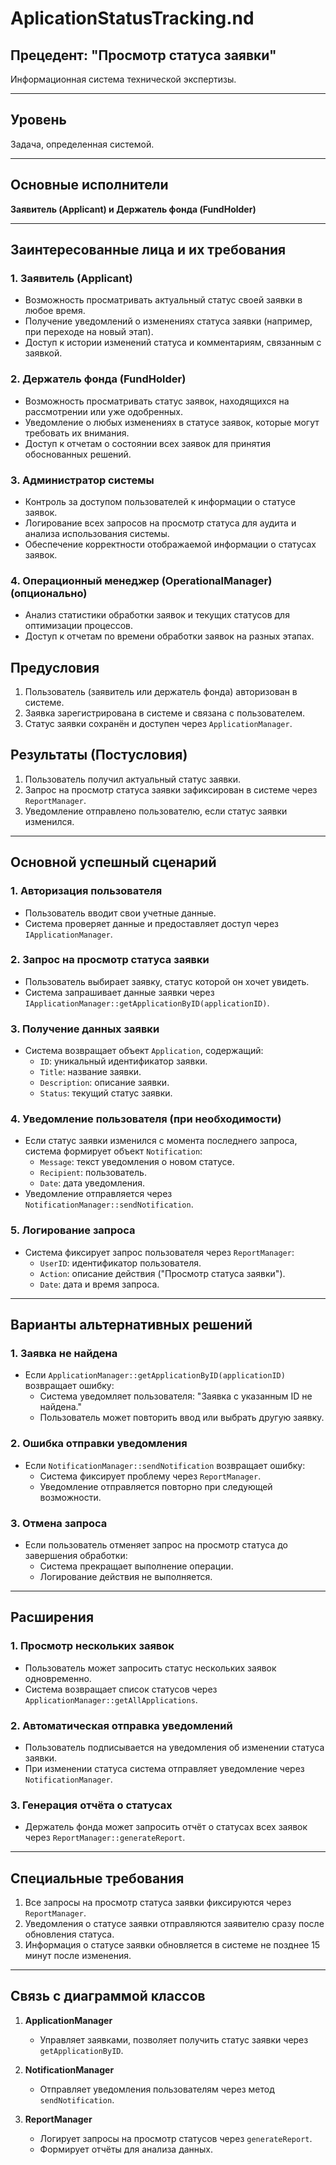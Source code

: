 # AplicationStatusTracking.nd

## Прецедент: "Просмотр статуса заявки"

Информационная система технической экспертизы.

---

## Уровень
Задача, определенная системой.

---

## Основные исполнители
**Заявитель (Applicant) и Держатель фонда (FundHolder)**

---

## Заинтересованные лица и их требования

### 1. Заявитель (Applicant)
- Возможность просматривать актуальный статус своей заявки в любое время.
- Получение уведомлений о изменениях статуса заявки (например, при переходе на новый этап).
- Доступ к истории изменений статуса и комментариям, связанным с заявкой.

### 2. Держатель фонда (FundHolder)
- Возможность просматривать статус заявок, находящихся на рассмотрении или уже одобренных.
- Уведомление о любых изменениях в статусе заявок, которые могут требовать их внимания.
- Доступ к отчетам о состоянии всех заявок для принятия обоснованных решений.

### 3. Администратор системы
- Контроль за доступом пользователей к информации о статусе заявок.
- Логирование всех запросов на просмотр статуса для аудита и анализа использования системы.
- Обеспечение корректности отображаемой информации о статусах заявок.

### 4. Операционный менеджер (OperationalManager) (опционально)
- Анализ статистики обработки заявок и текущих статусов для оптимизации процессов.
- Доступ к отчетам по времени обработки заявок на разных этапах.

## Предусловия

1. Пользователь (заявитель или держатель фонда) авторизован в системе.
2. Заявка зарегистрирована в системе и связана с пользователем.
3. Статус заявки сохранён и доступен через `ApplicationManager`.

## Результаты (Постусловия)

1. Пользователь получил актуальный статус заявки.
2. Запрос на просмотр статуса заявки зафиксирован в системе через `ReportManager`.
3. Уведомление отправлено пользователю, если статус заявки изменился.

---

## Основной успешный сценарий

### 1. Авторизация пользователя
- Пользователь вводит свои учетные данные.
- Система проверяет данные и предоставляет доступ через `IApplicationManager`.

### 2. Запрос на просмотр статуса заявки
- Пользователь выбирает заявку, статус которой он хочет увидеть.
- Система запрашивает данные заявки через `IApplicationManager::getApplicationByID(applicationID)`.

### 3. Получение данных заявки
- Система возвращает объект `Application`, содержащий:
  - `ID`: уникальный идентификатор заявки.
  - `Title`: название заявки.
  - `Description`: описание заявки.
  - `Status`: текущий статус заявки.

### 4. Уведомление пользователя (при необходимости)
- Если статус заявки изменился с момента последнего запроса, система формирует объект `Notification`:
  - `Message`: текст уведомления о новом статусе.
  - `Recipient`: пользователь.
  - `Date`: дата уведомления.
- Уведомление отправляется через `NotificationManager::sendNotification`.

### 5. Логирование запроса
- Система фиксирует запрос пользователя через `ReportManager`:
  - `UserID`: идентификатор пользователя.
  - `Action`: описание действия ("Просмотр статуса заявки").
  - `Date`: дата и время запроса.

---

## Варианты альтернативных решений

### 1. Заявка не найдена
- Если `ApplicationManager::getApplicationByID(applicationID)` возвращает ошибку:
  - Система уведомляет пользователя: "Заявка с указанным ID не найдена."
  - Пользователь может повторить ввод или выбрать другую заявку.

### 2. Ошибка отправки уведомления
- Если `NotificationManager::sendNotification` возвращает ошибку:
  - Система фиксирует проблему через `ReportManager`.
  - Уведомление отправляется повторно при следующей возможности.

### 3. Отмена запроса
- Если пользователь отменяет запрос на просмотр статуса до завершения обработки:
  - Система прекращает выполнение операции.
  - Логирование действия не выполняется.

---

## Расширения

### 1. Просмотр нескольких заявок
- Пользователь может запросить статус нескольких заявок одновременно.
- Система возвращает список статусов через `ApplicationManager::getAllApplications`.

### 2. Автоматическая отправка уведомлений
- Пользователь подписывается на уведомления об изменении статуса заявки.
- При изменении статуса система отправляет уведомление через `NotificationManager`.

### 3. Генерация отчёта о статусах
- Держатель фонда может запросить отчёт о статусах всех заявок через `ReportManager::generateReport`.

---

## Специальные требования
1. Все запросы на просмотр статуса заявки фиксируются через `ReportManager`.
2. Уведомления о статусе заявки отправляются заявителю сразу после обновления статуса.
3. Информация о статусе заявки обновляется в системе не позднее 15 минут после изменения.

---

## Связь с диаграммой классов

1. **ApplicationManager**
   - Управляет заявками, позволяет получить статус заявки через `getApplicationByID`.

2. **NotificationManager**
   - Отправляет уведомления пользователям через метод `sendNotification`.

3. **ReportManager**
   - Логирует запросы на просмотр статусов через `generateReport`.
   - Формирует отчёты для анализа данных.